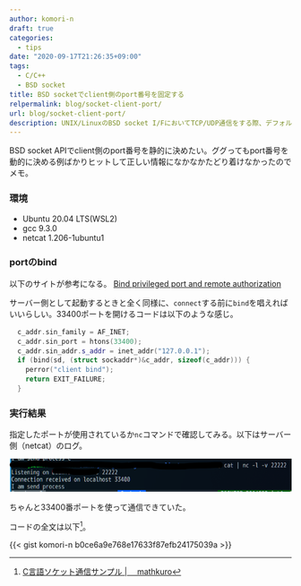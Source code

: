 ```yaml
---
author: komori-n
draft: true
categories:
  - tips
date: "2020-09-17T21:26:35+09:00"
tags:
  - C/C++
  - BSD socket
title: BSD socketでclient側のport番号を固定する
relpermalink: blog/socket-client-port/
url: blog/socket-client-port/
description: UNIX/LinuxのBSD socket I/FにおいてTCP/UDP通信をする際、デフォルトではランダムなポート番号が割り振られる。本記事では、このポート番号を固定化する方法について説明する。
---
```


BSD socket APIでclient側のport番号を静的に決めたい。ググってもport番号を動的に決める例ばかりヒットして正しい情報になかなかたどり着けなかったのでメモ。

### 環境

- Ubuntu 20.04 LTS(WSL2)
- gcc 9.3.0
- netcat 1.206-1ubuntu1

### portのbind

以下のサイトが参考になる。
[Bind privileged port and remote authorization](http://cms.phys.s.u-tokyo.ac.jp/~naoki/CIPINTRO/NETWORK/bindpriv.html)

サーバー側として起動するときと全く同様に、`connect`する前に`bind`を唱えればいいらしい。33400ポートを開けるコードは以下のような感じ。

```cpp
  c_addr.sin_family = AF_INET;
  c_addr.sin_port = htons(33400);
  c_addr.sin_addr.s_addr = inet_addr("127.0.0.1");
  if (bind(sd, (struct sockaddr*)&c_addr, sizeof(c_addr))) {
    perror("client bind");
    return EXIT_FAILURE;
  }
```

### 実行結果

指定したポートが使用されているか`nc`コマンドで確認してみる。以下はサーバー側（netcat）のログ。

![実行結果](image-5.png "実行結果")

ちゃんと33400番ポートを使って通信できていた。

コードの全文は以下[^1]。

[^1]: [C言語ソケット通信サンプル | 　mathkuro](https://www.mathkuro.com/network/socket/c-tcp-socket-sample)

{{< gist komori-n b0ce6a9e768e17633f87efb24175039a >}}
